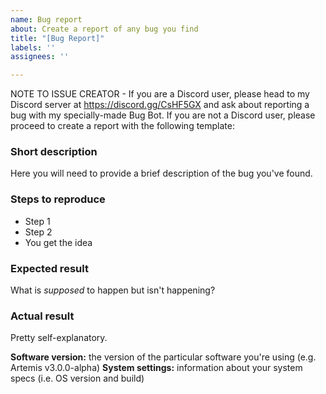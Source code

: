```yaml
---
name: Bug report
about: Create a report of any bug you find
title: "[Bug Report]"
labels: ''
assignees: ''

---
```


NOTE TO ISSUE CREATOR - If you are a Discord user, please head to my Discord server at https://discord.gg/CsHF5GX and ask about reporting a bug with my specially-made Bug Bot. If you are not a Discord user, please proceed to create a report with the following template:

### Short description
Here you will need to provide a brief description of the bug you've found.

### Steps to reproduce
- Step 1
- Step 2
- You get the idea

### Expected result
What is *supposed* to happen but isn't happening?

### Actual result
Pretty self-explanatory.

**Software version:** the version of the particular software you're using (e.g. Artemis v3.0.0-alpha)
**System settings:** information about your system specs (i.e. OS version and build)
